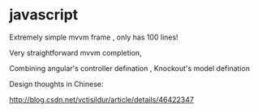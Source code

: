 # javascript
Extremely simple mvvm frame , only has 100 lines!

Very straightforward mvvm completion, 

Combining angular's controller defination , Knockout's model defination

Design thoughts in Chinese: 

http://blog.csdn.net/vctisildur/article/details/46422347
